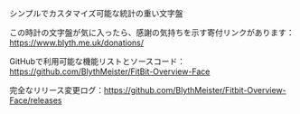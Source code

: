 シンプルでカスタマイズ可能な統計の重い文字盤

この時計の文字盤が気に入ったら、感謝の気持ちを示す寄付リンクがあります：https://www.blyth.me.uk/donations/

GitHubで利用可能な機能リストとソースコード：https://github.com/BlythMeister/FitBit-Overview-Face

完全なリリース変更ログ：https://github.com/BlythMeister/Fitbit-Overview-Face/releases
